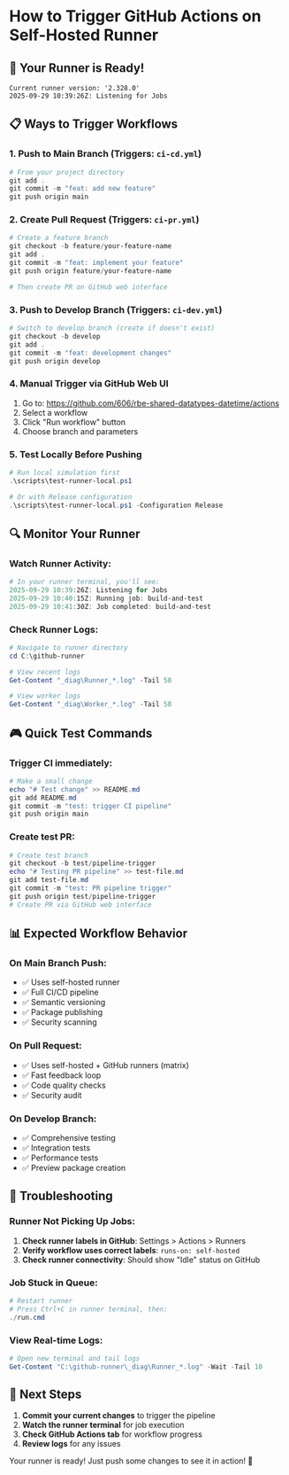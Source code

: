 # How to Trigger GitHub Actions on Self-Hosted Runner

## 🎯 Your Runner is Ready!
```
Current runner version: '2.328.0'
2025-09-29 10:39:26Z: Listening for Jobs
```

## 📋 Ways to Trigger Workflows

### 1. **Push to Main Branch** (Triggers: `ci-cd.yml`)
```powershell
# From your project directory
git add .
git commit -m "feat: add new feature"
git push origin main
```

### 2. **Create Pull Request** (Triggers: `ci-pr.yml`)
```powershell
# Create a feature branch
git checkout -b feature/your-feature-name
git add .
git commit -m "feat: implement your feature"
git push origin feature/your-feature-name

# Then create PR on GitHub web interface
```

### 3. **Push to Develop Branch** (Triggers: `ci-dev.yml`)
```powershell
# Switch to develop branch (create if doesn't exist)
git checkout -b develop
git add .
git commit -m "feat: development changes"
git push origin develop
```

### 4. **Manual Trigger via GitHub Web UI**
1. Go to: https://github.com/606/rbe-shared-datatypes-datetime/actions
2. Select a workflow
3. Click "Run workflow" button
4. Choose branch and parameters

### 5. **Test Locally Before Pushing**
```powershell
# Run local simulation first
.\scripts\test-runner-local.ps1

# Or with Release configuration
.\scripts\test-runner-local.ps1 -Configuration Release
```

## 🔍 Monitor Your Runner

### Watch Runner Activity:
```powershell
# In your runner terminal, you'll see:
2025-09-29 10:39:26Z: Listening for Jobs
2025-09-29 10:40:15Z: Running job: build-and-test
2025-09-29 10:41:30Z: Job completed: build-and-test
```

### Check Runner Logs:
```powershell
# Navigate to runner directory
cd C:\github-runner

# View recent logs
Get-Content "_diag\Runner_*.log" -Tail 50

# View worker logs
Get-Content "_diag\Worker_*.log" -Tail 50
```

## 🎮 Quick Test Commands

### Trigger CI immediately:
```powershell
# Make a small change
echo "# Test change" >> README.md
git add README.md
git commit -m "test: trigger CI pipeline"
git push origin main
```

### Create test PR:
```powershell
# Create test branch
git checkout -b test/pipeline-trigger
echo "# Testing PR pipeline" >> test-file.md
git add test-file.md
git commit -m "test: PR pipeline trigger"
git push origin test/pipeline-trigger
# Create PR via GitHub web interface
```

## 📊 Expected Workflow Behavior

### On Main Branch Push:
- ✅ Uses self-hosted runner
- ✅ Full CI/CD pipeline
- ✅ Semantic versioning
- ✅ Package publishing
- ✅ Security scanning

### On Pull Request:
- ✅ Uses self-hosted + GitHub runners (matrix)
- ✅ Fast feedback loop
- ✅ Code quality checks
- ✅ Security audit

### On Develop Branch:
- ✅ Comprehensive testing
- ✅ Integration tests
- ✅ Performance tests
- ✅ Preview package creation

## 🐛 Troubleshooting

### Runner Not Picking Up Jobs:
1. **Check runner labels in GitHub**: Settings > Actions > Runners
2. **Verify workflow uses correct labels**: `runs-on: self-hosted`
3. **Check runner connectivity**: Should show "Idle" status on GitHub

### Job Stuck in Queue:
```powershell
# Restart runner
# Press Ctrl+C in runner terminal, then:
./run.cmd
```

### View Real-time Logs:
```powershell
# Open new terminal and tail logs
Get-Content "C:\github-runner\_diag\Runner_*.log" -Wait -Tail 10
```

## 🎯 Next Steps
1. **Commit your current changes** to trigger the pipeline
2. **Watch the runner terminal** for job execution
3. **Check GitHub Actions tab** for workflow progress
4. **Review logs** for any issues

Your runner is ready! Just push some changes to see it in action! 🚀